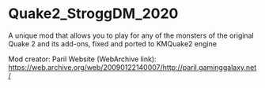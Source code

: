 # Quake2_StroggDM_2020
A unique mod that allows you to play for any of the monsters of the original Quake 2 and its add-ons, fixed and ported to KMQuake2 engine


Mod creator: Paril
Website (WebArchive link): https://web.archive.org/web/20090122140007/http://paril.gaminggalaxy.net/
